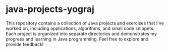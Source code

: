 # java-projects-yograj
This repository contains a collection of Java projects and exercises that I've worked on, including applications, algorithms, and small code snippets. Each project is organized into separate directories and demonstrates my progress and learning in Java programming. Feel free to explore and provide feedback!
